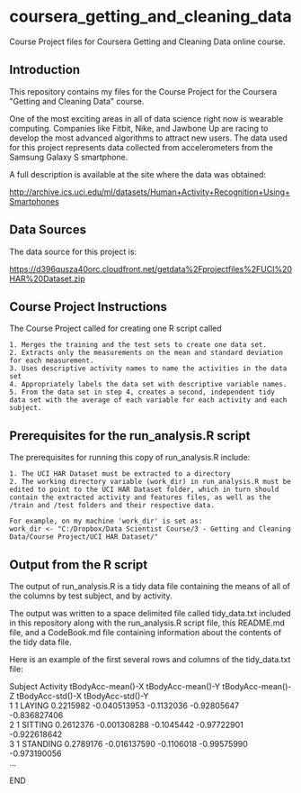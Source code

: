 # coursera_getting_and_cleaning_data
Course Project files for Coursera Getting and Cleaning Data online course.

## Introduction

This repository contains my files for the Course Project for the Coursera "Getting and Cleaning Data" course.

One of the most exciting areas in all of data science right now is wearable computing. 
Companies like Fitbit, Nike, and Jawbone Up are racing to develop the most advanced algorithms to attract new users. 
The data used for this project represents data collected from accelerometers from the Samsung Galaxy S smartphone. 

A full description is available at the site where the data was obtained:

http://archive.ics.uci.edu/ml/datasets/Human+Activity+Recognition+Using+Smartphones

## Data Sources

The data source for this project is:

https://d396qusza40orc.cloudfront.net/getdata%2Fprojectfiles%2FUCI%20HAR%20Dataset.zip

## Course Project Instructions

The Course Project called for creating one R script called 

    1. Merges the training and the test sets to create one data set.
    2. Extracts only the measurements on the mean and standard deviation for each measurement. 
    3. Uses descriptive activity names to name the activities in the data set
    4. Appropriately labels the data set with descriptive variable names. 
    5. From the data set in step 4, creates a second, independent tidy data set with the average of each variable for each activity and each subject.

## Prerequisites for the run_analysis.R script

The prerequisites for running this copy of run_analysis.R include:

	1. The UCI HAR Dataset must be extracted to a directory
	2. The working directory variable (work_dir) in run_analysis.R must be edited to point to the UCI HAR Dataset folder, which in turn should contain the extracted activity and features files, as well as the /train and /test folders and their respective data.
	
	For example, on my machine 'work_dir' is set as:
	work_dir <- "C:/Dropbox/Data Scientist Course/3 - Getting and Cleaning Data/Course Project/UCI HAR Dataset/"
	
## Output from the R script
	
The output of run_analysis.R is a tidy data file containing the means of all of the columns by test subject, and by activity.

The output was written to a space delimited file called tidy_data.txt included in this repository along with the run_analysis.R script file, this README.md file, and a CodeBook.md file containing information about the contents of the tidy data file.

Here is an example of the first several rows and columns of the tidy_data.txt file:

Subject           Activity tBodyAcc-mean()-X tBodyAcc-mean()-Y tBodyAcc-mean()-Z tBodyAcc-std()-X tBodyAcc-std()-Y  
1       1             LAYING         0.2215982      -0.040513953        -0.1132036      -0.92805647     -0.836827406  
2       1            SITTING         0.2612376      -0.001308288        -0.1045442      -0.97722901     -0.922618642  
3       1           STANDING         0.2789176      -0.016137590        -0.1106018      -0.99575990     -0.973190056  
...  

END